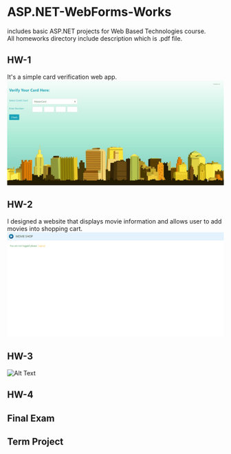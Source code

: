 # ASP.NET-WebForms-Works
includes basic ASP.NET projects for Web Based Technologies course. <br>
All homeworks directory include description which is .pdf file.<br>

## HW-1 
It's a simple card verification web app. <br>
![Alt Text](https://github.com/nursultanbolel/ASP.NET-WebForms-Works/blob/master/gifs/hw1Gift.gif)

## HW-2
I designed a website that displays movie information and allows user to add movies into shopping cart.<br>
![Alt Text](https://github.com/nursultanbolel/ASP.NET-WebForms-Works/blob/master/gifs/hw2Gift.gif)

## HW-3
![Alt Text](https://github.com/nursultanbolel/ASP.NET-WebForms-Works/blob/master/gifs/hw3Gift.gif)
## HW-4

## Final Exam

## Term Project
